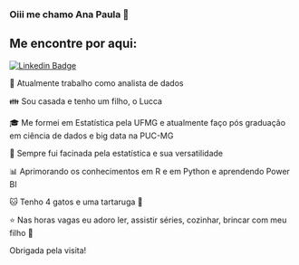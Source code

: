 ### Oiii me chamo Ana Paula 👋

## Me encontre por aqui:
[![Linkedin Badge](https://img.shields.io/badge/-AnaCeolin-purple?style=flat=suqare&logo=Linkedin&logoColor=white&link=https://www.linkedin.com/in/anapaularomanelliceolin/)](https://www.linkedin.com/in/anapaularomanelliceolin/)



:office: Atualmente trabalho como analista de dados <br>

:family: Sou casada e tenho um filho, o Lucca <br>

:mortar_board: Me formei em Estatística pela UFMG e atualmente faço pós graduação em ciência de dados e big data na PUC-MG<br>

:purple_heart: Sempre fui facinada pela estatística e sua versatilidade <br>

:bar_chart: Aprimorando os conhecimentos em R e em Python e aprendendo Power BI <br>

:cat: Tenho 4 gatos e uma tartaruga :turtle: <br>

:star: Nas horas vagas eu adoro ler, assistir séries, cozinhar, brincar com meu filho :baby: <br>

Obrigada pela visita!
</samp>
